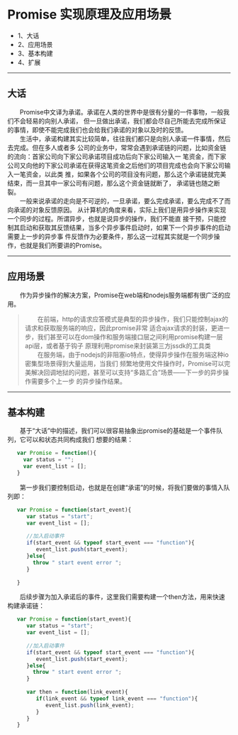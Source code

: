 # Promise 实现原理及应用场景
* 1、大话
* 2、应用场景
* 3、基本构建
* 4、扩展

-- --
## 大话
&emsp;&emsp;Promise中文译为承诺。承诺在人类的世界中是很有分量的一件事物，一般我们不会轻易的向别人承诺，
但一旦做出承诺，我们都会尽自己所能去完成所保证的事情，即使不能完成我们也会给我们承诺的对象以及时的反馈。<br/>
&emsp;&emsp;生活中，承诺构建其实比较简单，往往我们都只是向别人承诺一件事情，然后去完成。但在多人或者多
公司的业务中，常常会遇到承诺链的问题，比如资金链的流向：首家公司向下家公司承诺项目成功后向下家公司输入一
笔资金，而下家公司又向他的下家公司承诺在获得这笔资金之后他们的项目完成也会向下家公司输入一笔资金，以此类
推，如果各个公司的项目没有问题，那么这个承诺链就完美结束，而一旦其中一家公司有问题，那么这个资金链就断了，
承诺链也随之断裂。<br/>
&emsp;&emsp;一般来说承诺的走向是不可逆的，一旦承诺，要么完成承诺，要么完成不了而向承诺的对象反馈原因。
从计算机的角度来看，实际上我们是用异步操作来实现一个同步的过程。所谓异步，也就是说异步的操作，我们不能直
接干预，只能控制其启动和获取其反馈结果，当多个异步事件启动时，如果下一个异步事件的启动需要上一步的异步事
件反馈作为必要条件，那么这一过程其实就是一个同步操作，也就是我们所要讲的Promise。
-- --
## 应用场景
&emsp;&emsp;作为异步操作的解决方案，Promise在web端和nodejs服务端都有很广泛的应用。
> &emsp;&emsp;在前端，http的请求应答模式是典型的异步操作，我们只能控制ajax的请求和获取服务端的响应，因此promise非常
适合ajax请求的封装，更进一步，我们甚至可以在dom操作和服务端接口层之间利用promise构建一层api层，或者基于钩子
原理利用promise来封装第三方jssdk的工具类<br/>
> &emsp;&emsp;在服务端，由于nodejs的非阻塞io特点，使得异步操作在服务端这种io密集型场景得到大量运用，当我们
频繁地使用文件操作时，Promise可以完美解决回调地狱的问题，甚至可以支持“多路汇合”场景——下一步的异步操作需要多个上一步
的异步操作结果。
-- --
## 基本构建
&emsp;&emsp;基于“大话”中的描述，我们可以很容易抽象出promise的基础是一个事件队列，它可以和状态共同构成我们
想要的结果：<br/>
```javascript
   var Promise = function(){
     var status = "";
     var event_list = [];
   }

```
&emsp;&emsp;第一步我们要控制启动，也就是在创建“承诺”的时候，将我们要做的事情入队列即：<br/>
```javascript
   var Promise = function(start_event){
      var status = "start";
      var event_list = [];
      
      //加入启动事件
      if(start_event && typeof start_event === "function"){
         event_list.push(start_event);
      }else{
        throw " start event error ";
      }
  
   }
```
&emsp;&emsp;后续步骤为加入承诺后的事件，这里我们需要构建一个then方法，用来快速构建承诺链：<br/>
```javascript
   var Promise = function(start_event){
      var status = "start";
      var event_list = [];
      
      //加入启动事件
      if(start_event && typeof start_event === "function"){
         event_list.push(start_event);
      }else{
        throw " start event error ";
      }
      
      var then = function(link_event){
         if(link_event && typeof link_event === "function"){
            event_list.push(link_event);
         }
      }
   }
```
      
